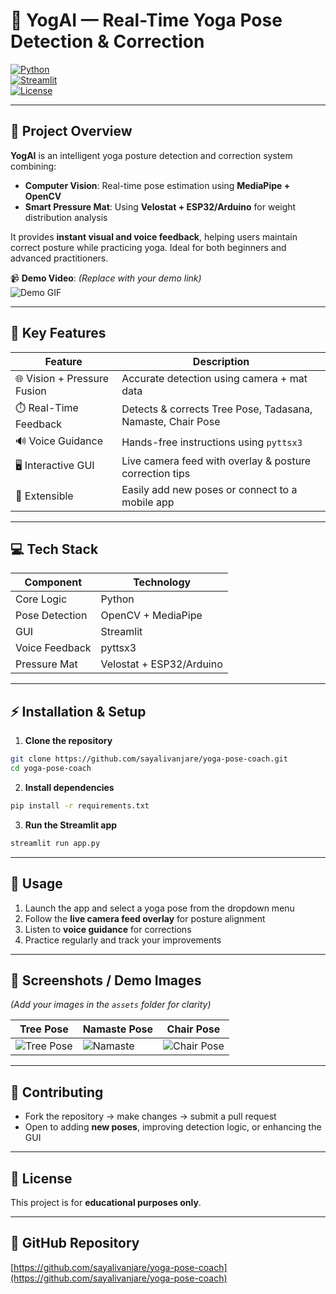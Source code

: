 
# 🧘 YogAI — Real-Time Yoga Pose Detection & Correction

[![Python](https://img.shields.io/badge/Python-3.8+-blue)](https://www.python.org/)  
[![Streamlit](https://img.shields.io/badge/Streamlit-App-red)](https://streamlit.io/)  
[![License](https://img.shields.io/badge/License-Educational-green)](#)

---

## 🌟 Project Overview
**YogAI** is an intelligent yoga posture detection and correction system combining:  

- **Computer Vision**: Real-time pose estimation using **MediaPipe + OpenCV**  
- **Smart Pressure Mat**: Using **Velostat + ESP32/Arduino** for weight distribution analysis  

It provides **instant visual and voice feedback**, helping users maintain correct posture while practicing yoga. Ideal for both beginners and advanced practitioners.

📹 **Demo Video**: *(Replace with your demo link)*  
![Demo GIF](assets/demo.gif)

---

## 🎯 Key Features
| Feature | Description |
|---------|-------------|
| 🌐 Vision + Pressure Fusion | Accurate detection using camera + mat data |
| ⏱️ Real-Time Feedback | Detects & corrects Tree Pose, Tadasana, Namaste, Chair Pose |
| 🔊 Voice Guidance | Hands-free instructions using `pyttsx3` |
| 🖥️ Interactive GUI | Live camera feed with overlay & posture correction tips |
| 🔧 Extensible | Easily add new poses or connect to a mobile app |

---

## 💻 Tech Stack
| Component | Technology |
|-----------|------------|
| Core Logic | Python |
| Pose Detection | OpenCV + MediaPipe |
| GUI | Streamlit |
| Voice Feedback | pyttsx3 |
| Pressure Mat | Velostat + ESP32/Arduino |

---

## ⚡ Installation & Setup
1. **Clone the repository**
```bash
git clone https://github.com/sayalivanjare/yoga-pose-coach.git
cd yoga-pose-coach
````

2. **Install dependencies**

```bash
pip install -r requirements.txt
```

3. **Run the Streamlit app**

```bash
streamlit run app.py
```

---

## 📝 Usage

1. Launch the app and select a yoga pose from the dropdown menu
2. Follow the **live camera feed overlay** for posture alignment
3. Listen to **voice guidance** for corrections
4. Practice regularly and track your improvements

---

## 📸 Screenshots / Demo Images

*(Add your images in the `assets` folder for clarity)*

| Tree Pose                          | Namaste Pose                   | Chair Pose                           |
| ---------------------------------- | ------------------------------ | ------------------------------------ |
| ![Tree Pose](assets/tree_pose.png) | ![Namaste](assets/namaste.png) | ![Chair Pose](assets/chair_pose.png) |

---

## 🤝 Contributing

* Fork the repository → make changes → submit a pull request
* Open to adding **new poses**, improving detection logic, or enhancing the GUI

---

## 📜 License

This project is for **educational purposes only**.

---

## 🔗 GitHub Repository

[https://github.com/sayalivanjare/yoga-pose-coach](https://github.com/sayalivanjare/yoga-pose-coach)

